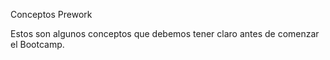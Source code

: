 Conceptos Prework

Estos son algunos conceptos que debemos tener claro antes de comenzar el Bootcamp.
